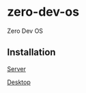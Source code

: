 # zero-dev-os
Zero Dev OS

## Installation

[Server](https://github.com/zerodevgroup/zero-dev-os/blob/master/docs/INSTALL-SERVER.md)

[Desktop](https://github.com/zerodevgroup/zero-dev-os/blob/master/docs/INSTALL-DESKTOP.md)

